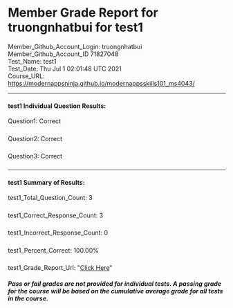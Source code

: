# Member Grade Report for truongnhatbui for test1  
   
Member_Github_Account_Login: truongnhatbui  
Member_Github_Account_ID 71827048  
Test_Name: test1  
Test_Date: Thu Jul  1 02:01:48 UTC 2021  
Course_URL: https://modernappsninja.github.io/modernappsskills101_ms4043/  
   
---  
#### test1 Individual Question Results:  
Question1: Correct  
#####  
Question2: Correct  
#####  
Question3: Correct  
#####  
---  
#### test1 Summary of Results:  
test1_Total_Question_Count: 3  
#####  
test1_Correct_Response_Count: 3  
#####  
test1_Incorrect_Response_Count: 0  
#####  
test1_Percent_Correct: 100.00%  
#####  
test1_Grade_Report_Url: "[Click Here](https://github.com/modernappsninjas/truongnhatbui/blob/main/static/userdata/courses/modernappsskills101_ms4043/grade_report.pr127.test1.md)"
##### Pass or fail grades are not provided for individual tests. A passing grade for the course will be based on the cumulative average grade for all tests in the course.  
